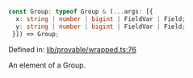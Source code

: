 ```ts
const Group: typeof Group & (...args: [{
  x: string | number | bigint | FieldVar | Field;
  y: string | number | bigint | FieldVar | Field;
 }]) => Group;
```

Defined in: [lib/provable/wrapped.ts:76](https://github.com/o1-labs/o1js/blob/89b7d1522af805d6d4c45a96d7a9cbc29a457aec/src/lib/provable/wrapped.ts#L76)

An element of a Group.
